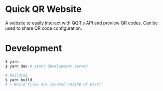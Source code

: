 # Quick QR Website
A website to easily interact with QQR's API and preview QR codes. Can be used to share QR code configuration.


# Development
```bash
$ yarn
$ yarn dev # start development server

# Building
$ yarn build
# > Build files are located inside of dist/
```